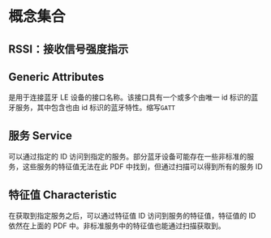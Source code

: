 # 概念集合
## RSSI：接收信号强度指示



## Generic Attributes

是用于连接蓝牙 LE 设备的接口名称。该接口具有一个或多个由唯一 id 标识的蓝牙服务，其中包含也由 id 标识的蓝牙特性。缩写`GATT`

## 服务 Service

可以通过指定的 ID 访问到指定的服务。部分蓝牙设备可能存在一些非标准的服务，这些服务的特征值无法在此 PDF 中找到，但通过扫描可以得到所有的服务 ID



## 特征值 Characteristic

在获取到指定服务之后，可以通过特征值 ID 访问到服务的特征值，特征值的 ID 依然在上面的 PDF 中。非标准服务中的特征值也能通过扫描获取到。


